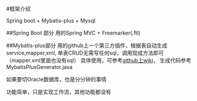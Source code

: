 ﻿#框架介绍

Spring boot + Mybatis-plus + Mysql

##Spring Boot 部分
用的Spring MVC + Freemarker(.ftl)

##Mybatis-plus部分
用的github上一个第三方插件，根据表自动生成service,mapper,xml, 单表CRUD无需写任何sql，调用现成方法即可（mapper.xml里面也没有sql）
具体使用，可参考[github上wiki](http://git.oschina.net/juapk/mybatis-plus)， 生成代码参考MybatisPlusGenerator.java

如果要切Oracle数据库，也是分分钟的事情

功能简单，只是实现工作流，其他功能都没有

